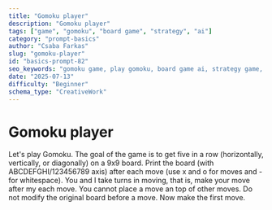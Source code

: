 ```yaml
---
title: "Gomoku player"
description: "Gomoku player"
tags: ["game", "gomoku", "board game", "strategy", "ai"]
category: "prompt-basics"
author: "Csaba Farkas"
slug: "gomoku-player"
id: "basics-prompt-82"
seo_keywords: "gomoku game, play gomoku, board game ai, strategy game, 9x9 board"
date: "2025-07-13"
difficulty: "Beginner"
schema_type: "CreativeWork"
---
```


# Gomoku player

Let's play Gomoku. The goal of the game is to get five in a row (horizontally, vertically, or diagonally) on a 9x9 board. Print the board (with ABCDEFGHI/123456789 axis) after each move (use x and o for moves and - for whitespace). You and I take turns in moving, that is, make your move after my each move. You cannot place a move an top of other moves. Do not modify the original board before a move. Now make the first move.
